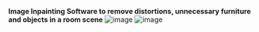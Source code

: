 **Image Inpainting Software to remove distortions, unnecessary furniture and objects in a room scene**
![image](https://github.com/user-attachments/assets/08321bed-5908-4d8e-9769-20667cbd12c7)
![image](https://github.com/user-attachments/assets/bdd06d38-5c53-4d16-b471-f907fa94b454)

